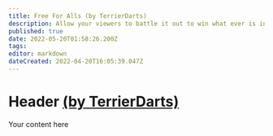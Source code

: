 ```yaml
---
title: Free For Alls (by TerrierDarts)
description: Allow your viewers to battle it out to win what ever is in the pot!
published: true
date: 2022-05-20T01:58:26.200Z
tags: 
editor: markdown
dateCreated: 2022-04-20T16:05:39.047Z
---
```


# Header [(by TerrierDarts)](https://www.twitch.tv/terrierdarts)

Your content here
